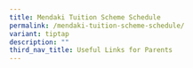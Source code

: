 ```yaml
---
title: Mendaki Tuition Scheme Schedule
permalink: /mendaki-tuition-scheme-schedule/
variant: tiptap
description: ""
third_nav_title: Useful Links for Parents
---
```

<p></p>